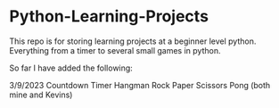 # Python-Learning-Projects

This repo is for storing learning projects at a beginner level python. Everything from a timer to several small games in python.


So far I have added the following:

3/9/2023
Countdown Timer
Hangman
Rock Paper Scissors
Pong (both mine and Kevins)
